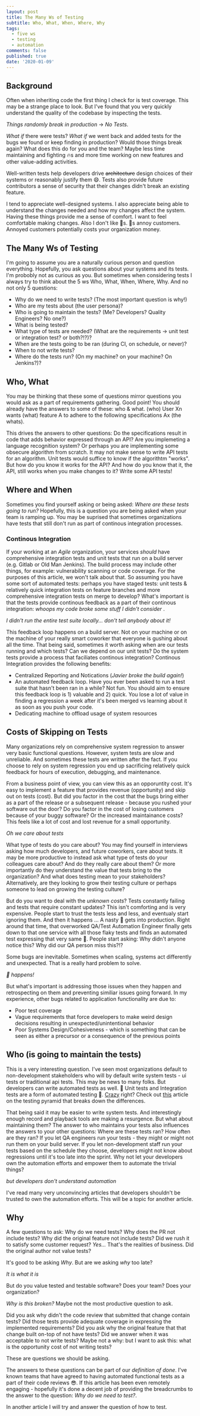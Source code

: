 ```yaml
---
layout: post
title: The Many Ws of Testing
subtitle: Who, What, When, Where, Why
tags:
  - five ws
  - testing
  - automation
comments: false
published: true
date: '2020-01-09'
---
```


## Background

Often when inheriting code the first thing I check for is test coverage. This may be a strange place to look. But I've found that you very quickly understand the quality of the codebase by inspecting the tests. 

_Things randomly break in production_ -> _No Tests_. 

_What if_ there were tests? _What if_ we went back and added tests for the bugs we found or keep finding in production? Would those things break again? What does this do for you and the team? Maybe less time maintaining and fighting 🔥s and more time working on new features and other value-adding activities.

Well-written tests help developers drive ~~architecture~~ design choices of their systems or reasonably justify them 😄. Tests also provide future contributors a sense of security that their changes didn't break an existing feature. 

I tend to appreciate well-designed systems. I also appreciate being able to understand the changes needed and how my changes affect the system. Having these things provide me a sense of comfort. I want to feel comfortable making changes. Also I don't like 🐛s. 🐛s annoy customers. Annoyed customers potentially costs your organization money.

## The Many Ws of Testing

I'm going to assume you are a naturally curious person and question everything. Hopefully, you ask questions about your systems and its tests. I'm probobly not as curious as you. But sometimes when considering tests I always try to think about the 5 ws Who, What, When, Where, Why. And no not only 5 questions:

* Why do we need to write tests? (The most important question is why!)
* Who are my tests about (the user persona)?
* Who is going to maintain the tests? (Me? Developers? Quality Engineers? No one?)
* What is being tested?
* What type of tests are needed? (What are the requirements -> unit test or integration test? or both?!?)?
* When are the tests going to be ran (during CI, on schedule, or never)?
* When to not write tests?
* Where do the tests run?  (On my machine? on your machine? On Jenkins?)?
 
## Who, What
You may be thinking that these some of questions mirror questions you would ask as a part of requirements gathering. Good point! You should already have the answers to some of these: who & what. (who) User Xn wants (what) feature A to adhere to the following specifications Ax (the whats). 

This drives the answers to other questions: Do the specifications result in code that adds behavior expressed through an API? Are you implemeting a language recognition system? Or perhaps you are implementing some obsecure algorithm from scratch. It may not make sense to write API tests for an algorithm. Unit tests would suffice to know if the algorithtm "works". But how do you know it works for the API? And how do you know that it, the API, still works when you make changes to it? Write some API tests! 

## Where and When
Sometimes you find yourself asking or being asked: _Where are these tests going to run?_ Hopefully, this is a question you are being asked when your team is ramping up. You may be suprised that sometimes organizations have tests that still don't run as part of continous integration processes.

### Continous Integration
If your working at an _Agile_ organization, your services _should_ have comprehensive integration tests and unit tests that run on a build server (e.g. Gitlab or Old Man Jenkins). The build process may include other things, for example: vulnerability scanning or code coverage. For the purposes of this article, we won't talk about that. So assuming you have some sort of automated tests: perhaps you have staged tests: unit tests & relatively quick integration tests on feature branches and more comprehensive integration tests on merge to develop? What's important is that the tests provide continous feedback as a part of their continous integration: _whoops my code broke some stuff I didn't consider_ .

_I didn't run the entire test suite locally... don't tell anybody about it!_

This feedback loop happens on a build server. Not on your machine or on the machine of your really smart coworker that everyone is gushing about all the time. That being said, sometimes it worth asking when are our tests running and which tests? Can we depend on our unit tests? Do the system tests provide a process that faciliates continous integration? Continous Integration provides the following benefits:

* Centralized Reporting and Notications (_Javier broke the build again!_)
* An automated feedback loop. Have you ever been asked to run a test suite that hasn't been ran in a while? Not fun. You should aim to ensure this feedback loop is 1) valuable and 2) quick. You lose a lot of value in finding a regression a week after it's been merged vs learning about it as soon as you push your code. 
* Dedicating machine to offload usage of system resources 

## Costs of Skipping on Tests
Many organizations rely on comprehensive system regression to answer very basic functional questions. However, system tests are slow and unreliable. And sometimes these tests are written after the fact. If you choose to rely on system regression you end up sacrificing relatively quick feedback for hours of execution, debugging, and maintenance. 

From a business point of view, you can view this as an opporuntity cost. It's easy to implement a feature that provides revenue (opportunity) and skip out on tests (cost). But did you factor in the cost that the bugs bring either as a part of the release or a subsequent release - because you rushed your software out the door?  Do you factor in the cost of losing customers because of your buggy software? Or the increased maintainance costs? This feels like a lot of cost and lost revenue for a small opportunity.

_Oh we care about tests_

What type of tests do you care about? You may find yourself in interviews asking how much developers, and future coworkers, care about tests. It may be more productive to instead ask what type of tests do your colleagues care about? And do they really care about them?  Or more importantly do they understand the value that tests bring to the organization? And what does testing mean to your stakeholders? Alternatively, are they looking to grow their testing culture or perhaps someone to lead on growing the testing culture?

But do you want to deal with the _unknown costs_? Tests constantly failing and tests that require constant updates? This isn't comforting and is very expensive. People start to trust the tests less  and less, and eventualy start ignoring them. And then it happens ... A nasty 🐛 gets into production. Right around that time, that overworked QA/Test Automation Engineer finally gets down to that one service with all those flaky tests and finds an automated test expressing that very same 🐛. People start asking: Why didn't anyone notice this? Why did our QA person miss this?!? 

Some bugs are inevitable. Sometimes when scaling, systems act differently and unexpected. That is a really hard problem to solve. 

_💩 happens!_

But what's important is addressing those issues when they happen and retrospecting on them and preventing similiar issues going forward. In my experience, other bugs related to application functionality are due to: 

* Poor test coverage
* Vague requirements that force developers to make weird design decisions resulting in unexpected/unintentional behavior
* Poor Systems Design/Cohesiveness - which is something that can be seen as either a precursor or a consequence of the previous points

## Who (is going to maintain the tests)

This is a very interesting question. I've seen most organizations default to non-development stakeholders who will by default write system tests - ui tests or traditional api tests. This may be news to many folks. But developers can write automated tests as well. 🤯 Unit tests and Integration tests are a form of automated testing 🤯. [Crazy](https://giphy.com/explore/mind-blown) right? Check out [this](https://nycjv321.github.io/2020-01-07-testing-pyramid-services-pt1/) article on the testing pyramid that breaks down the differences. 

That being said it may be easier to write system tests. And interestingly enough record and playback tools are making a resurgence. But what about maintaining them? The answer to who maintains your tests also influences the answers to your other questions: Where are these tests ran? How often are they ran? If you let QA engineers run your tests - they might or might not run them on your build server. If you let non-development staff run your tests based on the schedule they choose, developers might not know about regressions until it's too late into the sprint. Why not let your developers own the automation efforts and empower them to automate the trivial things? 

_but developers don't understand automation_ 

I've read many very unconvincing articles that developers shouldn't be trusted to own the automation efforts. This will be a topic for another article. 


## Why

A few questions to ask:
Why do we need tests?
Why does the PR not include tests?
Why did the original feature not include tests? Did we rush it to satisfy some customer request? _Yes..._ That's the realities of business. Did the original author not value tests? 

It's good to be asking _Why_. But are we asking _why_ too late? 

_It is what it is_ 

But do you value tested and testable software? Does your team? Does your organization?

_Why is this broken?_ Maybe not the most productive question to ask.

Did you ask why didn't the code review that submitted that change contain tests? Did those tests provide adequate coverage in expressing the implemented requirements? Did you ask why the original feature that that change built on-top of not have tests? Did we answer when it was acceptable to not write tests? Maybe not a why: but I want to ask this: what is the opportunity cost of not writing tests? 

These are questions we should be asking. 

The answers to these questions can be part of our _definition of done_. I've known teams that have agreed to having automated functional tests as a part of their code reviews 😎. If this article has been even remotely engaging - hopefully it's done a decent job of providing the breadcrumbs to the answer to the question: _Why do we need to test?_. 

In another article I will try and answer the question of how to test.
